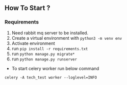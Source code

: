## How To Start ?

### Requirements

1. Need rabbit mq server to be installed. 
2. Create a virtual environment with ```python3 -m venv env```
3. Activate environment
4. run ```pip install -r requirements.txt```
5. run ```python manage.py migrate*```
6. run ```python manage.py runserver```


- To start celery worker run below command

```
celery -A tech_test worker --loglevel=INFO
```